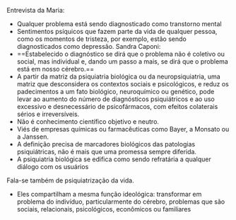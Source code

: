 Entrevista da Maria:
* Qualquer problema está sendo diagnosticado como transtorno mental
* Sentimentos psíquicos que fazem parte da vida de qualquer pessoa, como os momentos de tristeza, por exemplo, estão sendo diagnosticados como depressão.
Sandra Caponi:
* ==Estabelecido o diagnóstico se dirá que o problema não é coletivo ou social, mas individual e, dando um passo a mais, se dirá que o problema está em nosso cérebro.==
* A partir da matriz da psiquiatria biológica ou da neuropsiquiatria, uma matriz que desconsidera os contextos sociais e psicológicos, e reduz os padecimentos a um fato biológico, neuroquímico ou genético, pode levar ao aumento do número de diagnósticos psiquiátricos e ao uso excessivo e desnecessário de psicofármacos, com efeitos colaterais sérios e irreversíveis.
* Não é conhecimento científico objetivo e neutro. 
* Viés de empresas químicas ou farmacêuticas como Bayer, a Monsato ou a Janssen. 
* A definição precisa de marcadores biológicos das patologias psiquiátricas, não é mais que uma promessa sempre diferida.
* A psiquiatria biológica se edifica como sendo refratária a qualquer diálogo com os usuários

Fala-se também de psiquiatrização da vida.

* Eles compartilham a mesma função ideológica: transformar em problema do indivíduo, particularmente do cérebro, problemas que são sociais, relacionais, psicológicos, econômicos ou familiares
